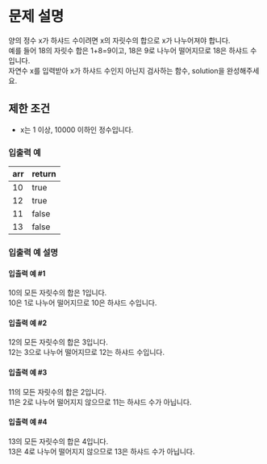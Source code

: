 # 문제 설명
양의 정수 x가 하샤드 수이려면 x의 자릿수의 합으로 x가 나누어져야 합니다.  
예를 들어 18의 자릿수 합은 1+8=9이고, 18은 9로 나누어 떨어지므로 18은 하샤드 수입니다.  
자연수 x를 입력받아 x가 하샤드 수인지 아닌지 검사하는 함수, solution을 완성해주세요.

## 제한 조건
- x는 1 이상, 10000 이하인 정수입니다.


### 입출력 예
|arr|return|
|---|------|
|10|true|
|12|true|
|11|false|
|13|false|


### 입출력 예 설명
#### 입출력 예 #1
10의 모든 자릿수의 합은 1입니다.  
10은 1로 나누어 떨어지므로 10은 하샤드 수입니다.

#### 입출력 예 #2
12의 모든 자릿수의 합은 3입니다.  
12는 3으로 나누어 떨어지므로 12는 하샤드 수입니다.

#### 입출력 예 #3
11의 모든 자릿수의 합은 2입니다.  
11은 2로 나누어 떨어지지 않으므로 11는 하샤드 수가 아닙니다.

#### 입출력 예 #4
13의 모든 자릿수의 합은 4입니다.  
13은 4로 나누어 떨어지지 않으므로 13은 하샤드 수가 아닙니다.
